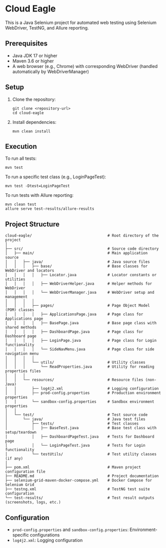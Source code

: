# Cloud Eagle

This is a Java Selenium project for automated web testing using Selenium WebDriver, TestNG, and Allure reporting.

## Prerequisites

- Java JDK 17 or higher
- Maven 3.6 or higher
- A web browser (e.g., Chrome) with corresponding WebDriver (handled automatically by WebDriverManager)

## Setup

1. Clone the repository:
   ```
   git clone <repository-url>
   cd cloud-eagle
   ```

2. Install dependencies:
   ```
   mvn clean install
   ```

## Execution

To run all tests:
```
mvn test
```

To run a specific test class (e.g., LoginPageTest):
```
mvn test -Dtest=LoginPageTest
```

To run tests with Allure reporting:
```
mvn clean test
allure serve test-results/allure-results
```

## Project Structure

```
cloud-eagle/                                  # Root directory of the project
│
├── src/                                      # Source code directory
│   ├── main/                                 # Main application source
│   │   ├── java/                             # Java source files
│   │   │   ├── base/                         # Base classes for WebDriver and locators
│   │   │   │   ├── Locator.java              # Locator constants or utilities
│   │   │   │   ├── WebDriverHelper.java      # Helper methods for WebDriver
│   │   │   │   └── WebDriverManager.java     # WebDriver setup and management
│   │   │   │
│   │   │   ├── pages/                        # Page Object Model (POM) classes
│   │   │   │   ├── ApplicationsPage.java     # Page class for Applications page
│   │   │   │   ├── BasePage.java             # Base page class with shared methods
│   │   │   │   ├── DashboardPage.java        # Page class for Dashboard page
│   │   │   │   ├── LoginPage.java            # Page class for Login functionality
│   │   │   │   └── SideNavMenu.java          # Page class for side navigation menu
│   │   │   │
│   │   │   └── utils/                        # Utility classes
│   │   │       └── ReadProperties.java       # Utility for reading properties files
│   │   │ 
│   │   └── resources/                        # Resource files (non-Java)
│   │       ├── log4j2.xml                    # Logging configuration
│   │       ├── prod-config.properties        # Production environment properties
│   │       └── sandbox-config.properties     # Sandbox environment properties
│   │
│   └── test/                                 # Test source code
│       └── java/                             # Java test files
│           ├── tests/                        # Test classes
│           │   ├── BaseTest.java             # Base test class with setup/teardown
│           │   ├── DashboardPageTest.java    # Tests for Dashboard page
│           │   └── LoginPageTest.java        # Tests for Login functionality
│           └── testUtils/                    # Test utility classes (if any)
│
├── pom.xml                                   # Maven project configuration file
├── README.md                                 # Project documentation
├── selenium-grid-maven-docker-compose.yml    # Docker Compose for Selenium Grid
├── testng.xml                                # TestNG test suite configuration
└── test-results/                             # Test result outputs (screenshots, logs, etc.)
```


## Configuration

- `prod-config.properties` and `sandbox-config.properties`: Environment-specific configurations
- `log4j2.xml`: Logging configuration
